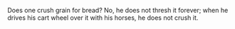 Does one crush grain for bread? No, he does not thresh it forever; when he drives his cart wheel over it with his horses, he does not crush it.
